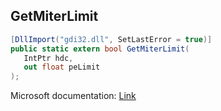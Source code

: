 ## GetMiterLimit

```csharp
[DllImport("gdi32.dll", SetLastError = true)]
public static extern bool GetMiterLimit(
   IntPtr hdc,
   out float peLimit
);
```

Microsoft documentation: [Link](https://docs.microsoft.com/en-us/windows/win32/api/wingdi/nf-wingdi-getmiterlimit)
